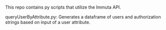 This repo contains py scripts that utilize the Immuta API.

queryUserByAttribute.py: Generates a dataframe of users and authorization strings based on input of a user attribute.
